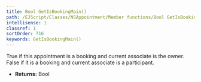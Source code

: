 ```yaml
---
title: Bool GetIsBookingMain()
path: /EJScript/Classes/NSAppointment/Member functions/Bool GetIsBookingMain()
intellisense: 1
classref: 1
sortOrder: 716
keywords: GetIsBookingMain()
---
```



True if this appointment is a booking and current associate is the owner. False if it is a booking and current associate is a participant.



* **Returns:** Bool


